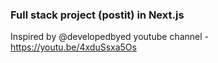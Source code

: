 ### Full stack project (postit) in Next.js
Inspired by @developedbyed youtube channel - https://youtu.be/4xduSsxa5Os

